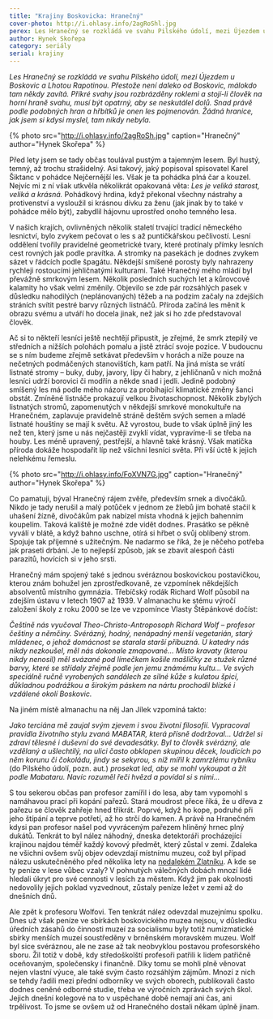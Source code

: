 ```yaml
---
title: "Krajiny Boskovicka: Hranečný"
cover-photo: http://i.ohlasy.info/2agRoShl.jpg
perex: Les Hranečný se rozkládá ve svahu Pilského údolí, mezi Újezdem u Boskovic a Lhotou Rapotinou. Přestože není daleko od Boskovic, málokdo tam někdy zavítá.
author: Hynek Skořepa
category: seriály
serial: krajiny
---
```


*Les Hranečný se rozkládá ve svahu Pilského údolí, mezi Újezdem u Boskovic a Lhotou Rapotinou. Přestože není daleko od Boskovic, málokdo tam někdy zavítá. Příkré svahy jsou rozbrázděny roklemi a stojí-li člověk na horní hraně svahu, musí být opatrný, aby se neskutálel dolů. Snad právě podle podobných hran a hřbítků je onen les pojmenován. Žádná hranice, jak jsem si kdysi myslel, tam nikdy nebyla.*

{% photo src="http://i.ohlasy.info/2agRoSh.jpg" caption="Hranečný" author="Hynek Skořepa" %}

Před lety jsem se tady občas toulával pustým a tajemným lesem. Byl hustý, temný, až trochu strašidelný. Asi takový, jaký popisoval spisovatel Karel Šiktanc v pohádce Nejčernější les. Však je ta pohádka plná čar a kouzel. Nejvíc mi z ní však utkvěla několikrát opakovaná věta: *Les je veliká starost, veliká a krásná.* Pohádkový hrdina, když překonal všechny nástrahy a protivenství a vysloužil si krásnou dívku za ženu (jak jinak by to také v pohádce mělo být), zabydlil hájovnu uprostřed onoho temného lesa.

V našich krajích, ovlivněných několik staletí trvající tradicí německého lesnictví, bylo zvykem pečovat o les s až puntičkářskou pečlivostí. Lesní oddělení tvořily pravidelné geometrické tvary, které protínaly přímky lesních cest rovných jak podle pravítka. A stromky na pasekách je dodnes zvykem sázet v řádcích podle špagátu. Někdejší smíšené porosty byly nahrazeny rychleji rostoucími jehličnatými kulturami. Také Hranečný mého mládí byl převážně smrkovým lesem. Několik posledních suchých let a kůrovcové kalamity ho však velmi změnily. Objevilo se zde pár rozsáhlých pasek v důsledku nahodilých (neplánovaných) těžeb a na podzim začaly na zdejších stráních svítit pestré barvy různých listnáčů. Příroda začíná les měnit k obrazu svému a utváří ho docela jinak, než jak si ho zde představoval člověk.

Ač si to někteří lesníci ještě nechtějí připustit, je zřejmé, že smrk ztepilý ve středních a nižších polohách pomalu a jistě ztrácí svoje pozice. V budoucnu se s ním budeme zřejmě setkávat především v horách a níže pouze na nečetných podmáčených stanovištích, kam patří. Na jiná místa se vrátí listnaté stromy – buky, duby, javory, lípy či habry, z jehličnanů v nich možná lesníci udrží borovici či modřín a někde snad i jedli. Jedině podobný smíšený les má podle mého názoru za probíhající klimatické změny šanci obstát. Zmíněné listnáče prokazují velkou životaschopnost. Několik zbylých listnatých stromů, zapomenutých v někdejší smrkové monokultuře na Hranečném, zaplavuje pravidelně stráně deštěm svých semen a mladé listnaté houštiny se mají k světu. Až vyrostou, bude to však úplně jiný les než ten, který jsme u nás nejčastěji zvyklí vídat, vypravíme-li se třeba na houby. Les méně upravený, pestřejší, a hlavně také krásný. Však matička příroda dokáže hospodařit líp než všichni lesníci světa. Při vší úctě k jejich nelehkému řemeslu.

{% photo src="http://i.ohlasy.info/FoXVN7G.jpg" caption="Hranečný" author="Hynek Skořepa" %}

Co pamatuji, býval Hranečný rájem zvěře, především srnek a divočáků. Nikdo je tady nerušil a malý potůček v jednom ze žlebů jim bohatě stačil k uhašení žízně, divočákům pak nabízel místa vhodná k jejich bahenním koupelím. Taková kaliště je možné zde vidět dodnes. Prasátko se pěkně vyválí v blátě, a když bahno uschne, otírá si hřbet o svůj oblíbený strom. Spojuje tak příjemné s užitečným. Ne nadarmo se říká, že je něčeho potřeba jak praseti drbání. Je to nejlepší způsob, jak se zbavit alespoň části parazitů, hovících si v jeho srsti.

Hranečný mám spojený také s jednou svéráznou boskovickou postavičkou, kterou znám bohužel jen zprostředkovaně, ze vzpomínek někdejších absolventů místního gymnázia. Třebíčský rodák Richard Wolf působil na zdejším ústavu v letech 1907 až 1939. V almanachu ke stému výročí založení školy z roku 2000 se lze ve vzpomínce Vlasty Štěpánkové dočíst:

*Češtině nás vyučoval Theo-Christo-Antroposoph Richard Wolf – profesor češtiny a němčiny. Svérázný, hodný, nenápadný menší vegetarián, starý mládenec, o jehož domácnost se starala starší příbuzná. U katedry nás nikdy nezkoušel, měl nás dokonale zmapované… Místo kravaty (kterou nikdy nenosil) měl svázané pod límečkem košile mašličky ze stužek různé barvy, které se střídaly zřejmě podle jen jemu známému kultu… Ve svých speciálně ručně vyrobených sandálech ze silné kůže s kulatou špicí, důkladnou podrážkou a širokým páskem na nártu prochodil blízké i vzdálené okolí Boskovic.* 

Na jiném místě almanachu na něj Jan Jílek vzpomíná takto:

*Jako terciána mě zaujal svým zjevem i svou životní filosofií. Vypracoval pravidla životního stylu zvaná MABATAR, která přísně dodržoval… Udržel si zdraví tělesné i duševní do své devadesátky. Byl to člověk svérázný, ale vzdělaný a ušlechtilý, na ulici často obklopen skupinou děcek, loudících po něm korunu či čokoládu, jindy se sekyrou, s níž mířil k zamrzlému rybníku* (do Pilského údolí, pozn. aut.) *prosekat led, aby se mohl vykoupat a žít podle Mabataru. Navíc rozuměl řeči hvězd a povídal si s nimi…*

S tou sekerou občas pan profesor zamířil i do lesa, aby tam vypomohl s namáhavou prací při kopání pařezů. Stará moudrost přece říká, že u dřeva z pařezu se člověk zahřeje hned třikrát. Poprvé, když ho kope, podruhé při jeho štípání a teprve potřetí, až ho strčí do kamen. A právě na Hranečném kdysi pan profesor našel pod vyvráceným pařezem hliněný hrnec plný dukátů. Tenkrát to byl nález náhodný, dneska detektoráři procházející krajinou najdou téměř každý kovový předmět, který zůstal v zemi. Zdaleka ne všichni ovšem svůj objev odevzdají místnímu muzeu, což byl případ nálezu uskutečněného před několika lety na [nedalekém Zlatníku](http://www.ohlasy.info/clanky/2015/04/zlatnik.html). A kde se ty peníze v lese vůbec vzaly? V pohnutých válečných dobách mnozí lidé hledali úkryt pro své cennosti v lesích za městem. Když jim pak okolnosti nedovolily jejich poklad vyzvednout, zůstaly peníze ležet v zemi až do dnešních dnů.

Ale zpět k profesoru Wolfovi. Ten tenkrát nález odevzdal muzejnímu spolku. Dnes už však peníze ve sbírkách boskovického muzea nejsou, v důsledku úředních zásahů do činnosti muzeí za socialismu byly totiž numizmatické sbírky menších muzeí soustředěny v brněnském moravském muzeu. Wolf byl sice svéráznou, ale ne zase až tak neobvyklou postavou profesorského sboru. Žil totiž v době, kdy středoškolští profesoři patřili k lidem patřičně oceňovaným, společensky i finančně. Díky tomu se mohli plně věnovat nejen vlastní výuce, ale také svým často rozsáhlým zájmům. Mnozí z nich se tehdy řadili mezi přední odborníky ve svých oborech, publikovali často dodnes ceněné odborné studie, třeba ve výročních zprávách svých škol. Jejich dnešní kolegové na to v uspěchané době nemají ani čas, ani trpělivost. To jsme se ovšem už od Hranečného dostali někam úplně jinam.